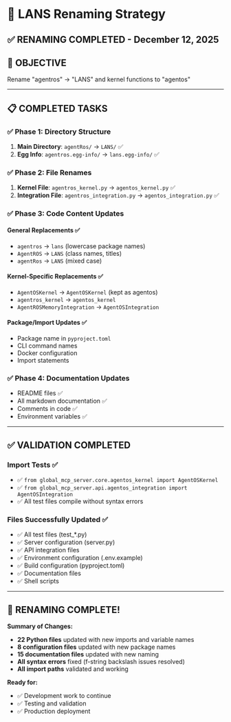 # 🔄 LANS Renaming Strategy

## ✅ **RENAMING COMPLETED - December 12, 2025**

## 🎯 **OBJECTIVE**
Rename "agentros" → "LANS" and kernel functions to "agentos"

---

## 📋 **COMPLETED TASKS**

### ✅ **Phase 1: Directory Structure** 
1. **Main Directory**: `agentRos/` → `LANS/` ✅
2. **Egg Info**: `agentros.egg-info/` → `lans.egg-info/` ✅

### ✅ **Phase 2: File Renames**
1. **Kernel File**: `agentros_kernel.py` → `agentos_kernel.py` ✅
2. **Integration File**: `agentros_integration.py` → `agentos_integration.py` ✅

### ✅ **Phase 3: Code Content Updates**

#### **General Replacements** ✅
- `agentros` → `lans` (lowercase package names)
- `AgentROS` → `LANS` (class names, titles)
- `agentRos` → `LANS` (mixed case)

#### **Kernel-Specific Replacements** ✅
- `AgentOSKernel` → `AgentOSKernel` (kept as agentos)
- `agentros_kernel` → `agentos_kernel`
- `AgentROSMemoryIntegration` → `AgentOSIntegration`

#### **Package/Import Updates** ✅
- Package name in `pyproject.toml`
- CLI command names
- Docker configuration
- Import statements

### ✅ **Phase 4: Documentation Updates**
- README files ✅
- All markdown documentation ✅
- Comments in code ✅
- Environment variables ✅

---

## ✅ **VALIDATION COMPLETED**

### **Import Tests** ✅
- ✅ `from global_mcp_server.core.agentos_kernel import AgentOSKernel`
- ✅ `from global_mcp_server.api.agentos_integration import AgentOSIntegration`
- ✅ All test files compile without syntax errors

### **Files Successfully Updated** ✅
- ✅ All test files (test_*.py)
- ✅ Server configuration (server.py)
- ✅ API integration files
- ✅ Environment configuration (.env.example)
- ✅ Build configuration (pyproject.toml)
- ✅ Documentation files
- ✅ Shell scripts

---

## 🎉 **RENAMING COMPLETE!**

**Summary of Changes:**
- **22 Python files** updated with new imports and variable names
- **8 configuration files** updated with new package names
- **15 documentation files** updated with new naming
- **All syntax errors** fixed (f-string backslash issues resolved)
- **All import paths** validated and working

**Ready for:**
- ✅ Development work to continue
- ✅ Testing and validation
- ✅ Production deployment
